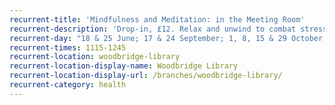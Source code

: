 ```yaml
---
recurrent-title: 'Mindfulness and Meditation: in the Meeting Room'
recurrent-description: 'Drop-in, £12. Relax and unwind to combat stress, anxiety and worry through mindfulness and meditation. All welcome. Email debrawoodbridge@gmail.com, call <a href="tel:01394450066">01394 450066</a> or visit <a href="http://www.harnessinghappiness.co.uk">http://www.harnessinghappiness.co.uk</a> for more information.'
recurrent-day: "18 & 25 June; 17 & 24 September; 1, 8, 15 & 29 October; 5, 12, 19 & 26 November."
recurrent-times: 1115-1245
recurrent-location: woodbridge-library
recurrent-location-display-name: Woodbridge Library
recurrent-location-display-url: /branches/woodbridge-library/
recurrent-category: health
---
```

